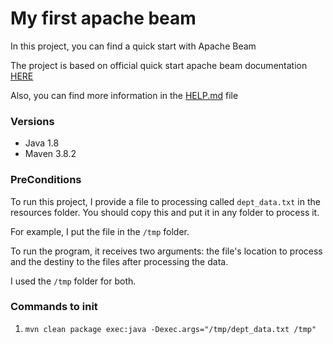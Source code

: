# My first apache beam

In this project, you can find a quick start with Apache Beam

The project is based on official quick start apache beam
documentation [HERE](https://beam.apache.org/get-started/quickstart-java/)

Also, you can find more information in the [HELP.md](./HELP.md) file

### Versions

- Java 1.8
- Maven 3.8.2

### PreConditions

To run this project, I provide a file to processing called `dept_data.txt` in the resources folder. You should copy this
and put it in any folder to process it.

For example, I put the file in the `/tmp` folder.

To run the program, it receives two arguments: the file's location to process and the destiny to the files after
processing the data.

I used the `/tmp` folder for both.

### Commands to init

1. `mvn clean package exec:java -Dexec.args="/tmp/dept_data.txt /tmp"`
